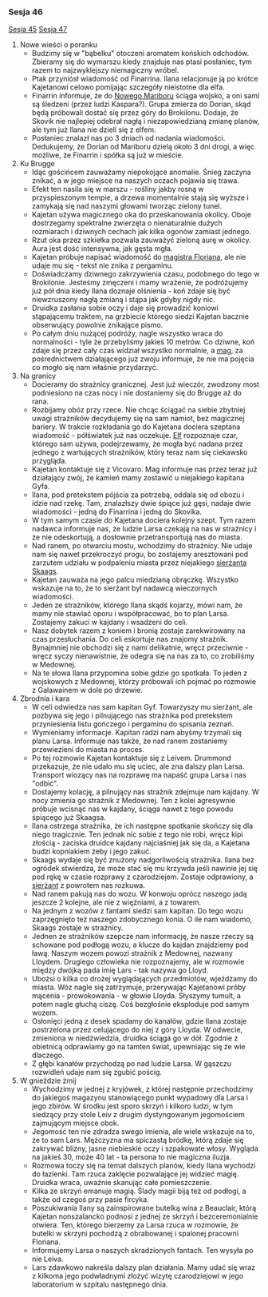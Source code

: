 ### Sesja 46
[Sesja 45](#sesja-45) [Sesja 47](#sesja-47)
1. Nowe wieści o poranku
    - Budzimy się w "bąbelku" otoczeni aromatem końskich odchodów. Zbieramy się do wymarszu kiedy znajduje nas ptasi posłaniec, tym razem to najzwyklejszy niemagiczny wróbel.
    - Ptak przyniósł wiadomość od Finarrina. Ilana relacjonuje ją po krótce Kajetanowi celowo pomijając szczegóły nieistotne dla elfa. 
    - Finarrin informuje, że do [Nowego Mariboru](Maribor) ściąga wojsko, a oni sami są śledzeni (przez ludzi Kaspara?). Grupa zmierza do Dorian, skąd będą próbowali dostać się przez góry do Brokilonu. Dodaje, że Skovik nie najlepiej odebrał nagłą i niezapowiedzianą zmianę planów, ale tym już Ilana nie dzieli się z elfem.
    - Posłaniec znalazł nas po 3 dniach od nadania wiadomości. Dedukujemy, że Dorian od Mariboru dzielą około 3 dni drogi, a więc możliwe, że Finarrin i spółka są już w mieście.
2. Ku Brugge
    - Idąc gościńcem zauważamy niepokojące anomalie. Śnieg zaczyna znikać, a w jego miejsce na naszych oczach pojawia się trawa. 
    - Efekt ten nasila się w marszu - rośliny jakby rosną w przyspieszonym tempie, a drzewa momentalnie stają się wyższe i zamykają się nad naszymi głowami tworząc zielony tunel.
    - Kajetan używa magicznego oka do przeskanowania okolicy. Oboje dostrzegamy spektralne zwierzęta o nienaturalnie dużych rozmiarach i  dziwnych cechach jak kilka ogonów zamiast jednego.
    - Rzut oka przez szkiełka pozwala zauważyć zieloną aurę w okolicy. Aura jest dość intensywna, jak gęsta mgła.
    - Kajetan próbuje napisać wiadomość do [magistra Floriana](Florian), ale nie udaje mu się - tekst nie znika z pergaminu.
    - Doświadczamy dziwnego zakrzywienia czasu, podobnego do tego w Brokilonie. Jesteśmy zmęczeni i mamy wrażenie, że podróżujemy już pół dnia kiedy Ilana doznaje olśnienia - koń zdaje się być niewzruszony nagłą zmianą i stąpa jak gdyby nigdy nic.
    - Druidka zasłania sobie oczy i daje się prowadzić koniowi stąpającemu traktem, na grzbiecie którego siedzi Kajetan bacznie obserwujący powolnie znikające pismo.
    - Po całym dniu nużącej podróży, nagle wszystko wraca do normalności - tyle że przebyliśmy jakieś 10 metrów. Co dziwne, koń zdaje się przez cały czas widział wszystko normalnie, a [mag](Florian), za pośrednictwem działającego już zwoju informuje, że nie ma pojęcia co mogło się nam właśnie przydarzyć.
3. Na granicy
    - Docieramy do strażnicy granicznej. Jest już wieczór, zwodzony most podniesiono na czas nocy i nie dostaniemy się do Brugge aż do rana.
    - Rozbijamy obóz przy rzece. Nie chcąc ściągać na siebie zbytniej uwagi strażników decydujemy się na sam namiot, bez magicznej bariery. W trakcie rozkładania go do Kajetana dociera szeptana wiadomość - półświatek już nas oczekuje. [Elf](Kajetan) rozpoznaje czar, którego sam używa, podejrzewamy, że mogła być nadana przez jednego z wartujących strażników, który teraz nam się ciekawsko przygląda.
    - Kajetan kontaktuje się z Vicovaro. Mag informuje nas przez teraz już działający zwój, że kamień mamy zostawić u niejakiego kapitana Gyfa.
    - Ilana, pod pretekstem pójścia za potrzebą, oddala się od obozu i idzie nad rzekę. Tam, znalazłszy dwie śpiące już gęsi, nadaje dwie wiadomości - jedną do Finarrina i jedną do Skovika.
    - W tym samym czasie do Kajetana dociera kolejny szept. Tym razem nadawca informuje nas, że ludzie Larsa czekają na nas w strażnicy i że nie odeskortują, a dosłownie przetransportują nas do miasta.
    - Nad ranem, po otwarciu mostu, wchodzimy do strażnicy. Nie udaje nam się nawet przekroczyć progu, bo zostajemy aresztowani pod zarzutem udziału w podpaleniu miasta przez niejakiego [sierżanta Skaags](Skaags).
    - Kajetan zauważa na jego palcu miedzianą obrączkę. Wszystko wskazuje na to, że to sierżant był nadawcą wieczornych wiadomości.
    - Jeden ze strażników, którego Ilana skądś kojarzy, mówi nam, że mamy nie stawiać oporu i współpracować, bo to plan Larsa. Zostajemy zakuci w kajdany i wsadzeni do celi.
    - Nasz dobytek razem z koniem i bronią zostaje zarekwirowany na czas przesłuchania. Do celi eskortuje nas znajomy strażnik. Bynajmniej nie obchodzi się z nami delikatnie, wręcz przeciwnie - wręcz syczy nienawistnie, że odegra się na nas za to, co zrobiliśmy w Medownej.
    - Na te słowa Ilana przypomina sobie gdzie go spotkała. To jeden z wojskowych z Medownej, którzy próbowali ich pojmać po rozmowie z Galawainem w dole po drzewie.
4. Zbrodnia i kara
    - W celi odwiedza nas sam kapitan Gyf. Towarzyszy mu sierżant, ale pozbywa się jego i pilnującego nas strażnika pod pretekstem przyniesienia listu gończego i pergaminu do spisania zeznań.
    - Wymieniamy informacje. Kapitan radzi nam abyśmy trzymali się planu Larsa. Informuje nas także, że nad ranem zostaniemy przewiezieni do miasta na proces.
    - Po tej rozmowie Kajetan kontaktuje się z Leivem. Drummond przekazuje, że nie udało mu się uciec, ale zna dalszy plan Larsa. Transport wiozący nas na rozprawę ma napaść grupa Larsa i nas "odbić".
    - Dostajemy kolację, a pilnujący nas strażnik zdejmuje nam kajdany. W nocy zmienia go strażnik z Medownej. Ten z kolei agresywnie próbuje wcisnąć nas w kajdany, ściąga nawet z tego powodu śpiącego już Skaagsa.
    - Ilana ostrzega strażnika, że ich następne spotkanie skończy się dla niego tragicznie. Ten jednak nic sobie z tego nie robi, wręcz kipi złością - zaciska druidce kajdany najciaśniej jak się da, a Kajetana budzi kopniakiem żeby i jego zakuć.
    - Skaags wydaje się być znużony nadgorliwością strażnika. Ilana bez ogródek stwierdza, że może stać się mu krzywda jeśli nawinie jej się pod rękę w czasie rozprawy z czarodziejem. Zostaje odprawiony, a [sierżant](Skaags) z powrotem nas rozkuwa.
    - Nad ranem pakują nas do wozu. W konwoju oprócz naszego jadą jeszcze 2 kolejne, ale nie z więźniami, a z towarem.
    - Na jednym z wozów z fantami siedzi sam kapitan. Do tego wozu zaprzęgnięto też naszego zdobycznego konia. O ile nam wiadomo, Skaags zostaje w strażnicy.
    - Jednen ze strażników szepcze nam informację, że nasze rzeczy są schowane pod podłogą wozu, a klucze do kajdan znajdziemy pod ławą. Naszym wozem powozi strażnik z Medownej, nazwany Lloydem. Drugiego człowieka nie rozpoznajemy, ale w rozmowie między dwójką pada imię Lars - tak nazywa go Lloyd.
    - Ubożsi o kilka co drożej wyglądających przedmiotów, wjeżdżamy do miasta. Wóz nagle się zatrzymuje, przerywając Kajetanowi próby mącenia - prowokowania - w głowie Lloyda. Słyszymy tumult, a potem nagle głuchą ciszę. Coś bezgłośnie eksploduje pod samym wozem.
    - Osłonięci jedną z desek spadamy do kanałów, gdzie Ilana zostaje postrzelona przez celującego do niej z góry Lloyda. W odwecie, zmieniona w niedźwiedzia, druidka ściąga go w dół. Zgodnie z obietnicą odprawiamy go na tamten świat, upewniając się że wie dlaczego.
    - Z głębi kanałów przychodzą po nad ludzie Larsa. W gąszczu rozwidleń udaje nam się zgubić pościg.
5. W gnieździe żmij
    - Wychodzimy w jednej z kryjówek, z której następnie przechodzimy do jakiegoś magazynu stanowiącego punkt wypadowy dla Larsa i jego zbirów. W środku jest sporo skrzyń i kilkoro ludzi, w tym siedzący przy stole Leiv z drugim dystyngowanym jegomościem zajmującym miejsce obok.
    - Jegomość ten nie zdradza swego imienia, ale wiele wskazuje na to, że to sam Lars. Mężczyzna ma spiczastą bródkę, którą zdaje się zakrywać blizny, jasne niebieskie oczy i szpakowate włosy. Wygląda na jakieś 30, może 40 lat - ta persona to nie magiczna iluzja.
    - Rozmowa toczy się na temat dalszych planów, kiedy Ilana wychodzi do łazienki. Tam rzuca zaklęcie pozwalające jej widzieć magię. Druidka wraca, uważnie skanując całe pomieszczenie.
    - Kilka ze skrzyń emanuje magią. Ślady magii biją też od podłogi, a także od czegoś przy pasie fircyka.
    - Poszukiwania Ilany są zainspirowane butelką wina z Beauclair, którą Kajetan nonszalancko podnosi z jednej ze skrzyń i bezceremonialnie otwiera. Ten, którego bierzemy za Larsa rzuca w rozmowie, że butelki w skrzyni pochodzą z obrabowanej i spalonej pracowni Floriana.
    - Informujemy Larsa o naszych skradzionych fantach. Ten wysyła po nie Leiva.
    - Lars zdawkowo nakreśla dalszy plan działania. Mamy udać się wraz z kilkoma jego podwładnymi złożyć wizytę czarodziejowi w jego laboratorium w szpitalu następnego dnia.